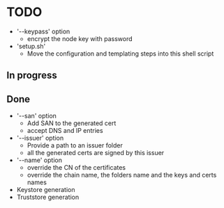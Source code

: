 # TODO

* '--keypass' option
    * encrypt the node key with password
* 'setup.sh'
    * Move the configuration and templating steps into this shell script

## In progress

## Done

* '--san' option
    * Add SAN to the generated cert
    * accept DNS and IP entries
* '--issuer' option
    * Provide a path to an issuer folder
    * all the generated certs are signed by this issuer
* '--name' option
    * override the CN of the certificates
    * override the chain name, the folders name and the keys and certs names
* Keystore generation
* Truststore generation